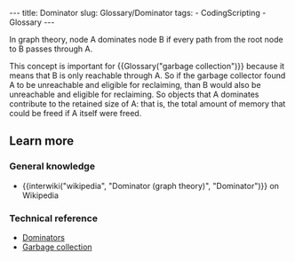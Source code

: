 --- title: Dominator slug: Glossary/Dominator tags: - CodingScripting - Glossary ---

In graph theory, node A dominates node B if every path from the root node to B passes through A.

This concept is important for {{Glossary("garbage collection")}} because it means that B is only reachable through A. So if the garbage collector found A to be unreachable and eligible for reclaiming, than B would also be unreachable and eligible for reclaiming. So objects that A dominates contribute to the retained size of A: that is, the total amount of memory that could be freed if A itself were freed.

Learn more
----------

### General knowledge

-   {{interwiki("wikipedia", "Dominator (graph theory)", "Dominator")}} on Wikipedia

### Technical reference

-   [Dominators](/en-US/docs/Tools/Memory/Dominators)
-   [Garbage collection](/en-US/docs/Web/JavaScript/Memory_Management#garbage_collection)

